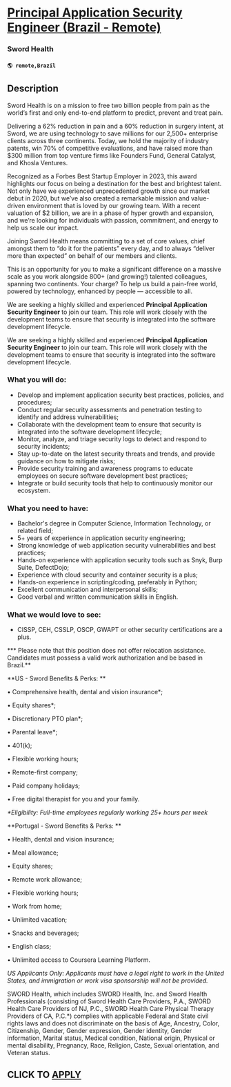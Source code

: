 # [Principal Application Security Engineer (Brazil - Remote)](https://www.remotewlb.com/apply/principal-application-security-engineer-brazil-remote)  
### Sword Health  
#### `🌎 remote,Brazil`  

## Description

Sword Health is on a mission to free two billion people from pain as the world’s first and only end-to-end platform to predict, prevent and treat pain.

  

Delivering a 62% reduction in pain and a 60% reduction in surgery intent, at Sword, we are using technology to save millions for our 2,500+ enterprise clients across three continents. Today, we hold the majority of industry patents, win 70% of competitive evaluations, and have raised more than $300 million from top venture firms like Founders Fund, General Catalyst, and Khosla Ventures.

  

Recognized as a Forbes Best Startup Employer in 2023, this award highlights our focus on being a destination for the best and brightest talent. Not only have we experienced unprecedented growth since our market debut in 2020, but we’ve also created a remarkable mission and value-driven environment that is loved by our growing team. With a recent valuation of $2 billion, we are in a phase of hyper growth and expansion, and we’re looking for individuals with passion, commitment, and energy to help us scale our impact.

  

Joining Sword Health means committing to a set of core values, chief amongst them to “do it for the patients” every day, and to always “deliver more than expected” on behalf of our members and clients.

  

This is an opportunity for you to make a significant difference on a massive scale as you work alongside 800+ (and growing!) talented colleagues, spanning two continents. Your charge? To help us build a pain-free world, powered by technology, enhanced by people — accessible to all.

  

We are seeking a highly skilled and experienced **Principal Application Security Engineer** to join our team. This role will work closely with the development teams to ensure that security is integrated into the software development lifecycle.

  

We are seeking a highly skilled and experienced **Principal Application Security Engineer** to join our team. This role will work closely with the development teams to ensure that security is integrated into the software development lifecycle.

  

### What you will do:

* Develop and implement application security best practices, policies, and procedures;
* Conduct regular security assessments and penetration testing to identify and address vulnerabilities;
* Collaborate with the development team to ensure that security is integrated into the software development lifecycle;
* Monitor, analyze, and triage security logs to detect and respond to security incidents;
* Stay up-to-date on the latest security threats and trends, and provide guidance on how to mitigate risks;
* Provide security training and awareness programs to educate employees on secure software development best practices;
* Integrate or build security tools that help to continuously monitor our ecosystem.

  

### What you need to have:

* Bachelor's degree in Computer Science, Information Technology, or related field;
* 5+ years of experience in application security engineering;
* Strong knowledge of web application security vulnerabilities and best practices;
* Hands-on experience with application security tools such as Snyk, Burp Suite, DefectDojo;
* Experience with cloud security and container security is a plus;
* Hands-on experience in scripting/coding, preferably in Python;
* Excellent communication and interpersonal skills;
* Good verbal and written communication skills in English.

  

### What we would love to see:

* CISSP, CEH, CSSLP, OSCP, GWAPT or other security certifications are a plus.

  

 *** Please note that this position does not offer relocation assistance. Candidates must possess a valid work authorization and be based in Brazil.**

  

  

  

 **US - Sword Benefits & Perks: **

  

• Comprehensive health, dental and vision insurance*;

• Equity shares*;

• Discretionary PTO plan*;

• Parental leave*;

• 401(k);

• Flexible working hours;

• Remote-first company;

• Paid company holidays;

• Free digital therapist for you and your family.

 _*Eligibility: Full-time employees regularly working 25+ hours per week_

  

  

 **Portugal - Sword Benefits & Perks: **

  

• Health, dental and vision insurance;

• Meal allowance;

• Equity shares;

• Remote work allowance;

• Flexible working hours;

• Work from home;

• Unlimited vacation;

• Snacks and beverages;

• English class;

• Unlimited access to Coursera Learning Platform.

  

  

*US Applicants Only: Applicants must have a legal right to work in the United States, and immigration or work visa sponsorship will not be provided.*

  

  

  

SWORD Health, which includes SWORD Health, Inc. and Sword Health Professionals (consisting of Sword Health Care Providers, P.A., SWORD Health Care Providers of NJ, P.C., SWORD Health Care Physical Therapy Providers of CA, P.C.*) complies with applicable Federal and State civil rights laws and does not discriminate on the basis of Age, Ancestry, Color, Citizenship, Gender, Gender expression, Gender identity, Gender information, Marital status, Medical condition, National origin, Physical or mental disability, Pregnancy, Race, Religion, Caste, Sexual orientation, and Veteran status.

  

  
## CLICK TO [APPLY](https://www.remotewlb.com/apply/principal-application-security-engineer-brazil-remote)

